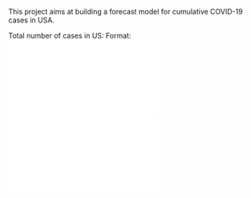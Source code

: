This project aims at building a forecast model for cumulative COVID-19 cases in USA.

Total number of cases in US:
Format: ![Alt Text](/plot/pred_SC_v.pdf)
![alt text](/plot/pred_SC_v.pdf "Logo Title Text 1")


